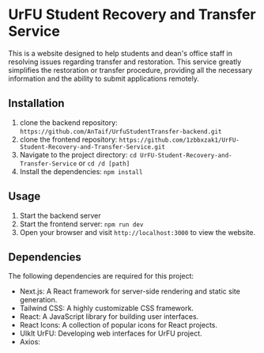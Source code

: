 # UrFU Student Recovery and Transfer Service
This is a website designed to help students and dean's office staff in resolving issues regarding transfer and restoration. This service greatly simplifies the restoration or transfer procedure, providing all the necessary information and the ability to submit applications remotely.

## Installation

1. clone the backend repository: `https://github.com/AnTaif/UrfuStudentTransfer-backend.git`
2. clone the frontend repository: `https://github.com/1zbbxzak1/UrFU-Student-Recovery-and-Transfer-Service.git`
3. Navigate to the project directory: `cd UrFU-Student-Recovery-and-Transfer-Service` or `cd /d [path]`
4. Install the dependencies: `npm install`

## Usage

1. Start the backend server
2. Start the frontend server: `npm run dev`
3. Open your browser and visit `http://localhost:3000` to view the website.

## Dependencies

The following dependencies are required for this project:

- Next.js: A React framework for server-side rendering and static site generation.
- Tailwind CSS: A highly customizable CSS framework.
- React: A JavaScript library for building user interfaces.
- React Icons: A collection of popular icons for React projects.
- UIkIt UrFU: Developing web interfaces for UrFU project.
- Axios: 

